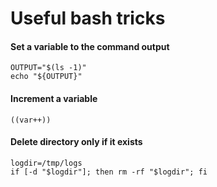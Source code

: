﻿# Useful bash tricks

####  Set a variable to the command output

```
OUTPUT="$(ls -1)"
echo "${OUTPUT}"
```

#### Increment a variable

```
((var++))
```

#### Delete directory only if it exists

```
logdir=/tmp/logs
if [-d "$logdir"]; then rm -rf "$logdir"; fi
```
